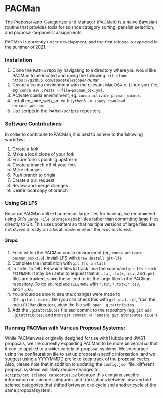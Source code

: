# PACMan
The Proposal Auto-Categorizer and Manager (PACMan) is a Naive Bayesian routine that provides tools for science category sorting, panelist selection, and proposal-to-panelist assignments.

PACMan is currently under development, and the first release is expected in the summer of 2021.

### Installation
1. Clone the `PACMan` repo by navigating to a directory where you would like PACMan to be located and doing the following:
`git clone https://github.com/spacetelescope/PACMan`
2. Create a conda environment with the relevant MacOSX or Linux `yaml` file, eg. `conda env create --file=pacman_osx.yml`.
3. Activate conda environment, eg. `conda activate pacman_macosx`.
4. Install en_core_web_sm with `python3 -m spacy download en_core_web_sm`.
5. Use scripts in the `PACMan/scripts` repository

### Software Contributions
In order to contribute to PACMan, it is best to adhere to the following workflow:
1. Create a fork
2. Make a local clone of your fork
3. Ensure fork is pointing upstream
4. Create a branch off of your fork
5. Make changes
6. Push branch to origin
7. Create a pull request
8. Review and merge changes
9. Delete local copy of branch

### Using Git LFS

Because PACMan utilized numerous large files for training, we recommend using Git's `Large File Storage` capabilities rather than committing large files directly to Git. This uses pointers so that multiple versions of large files are not stored directly on a local machine when the repo is cloned.

##### Steps:
1) From within the PACMan conda environemnt (eg, `conda activate pacman_osx-3.8`), install LFS with `brew install git-lfs`
2) Complete the installation with `git lfs install`
3) In order to tell LFS which files to track, use the command `git lfs track FILENAME`. It may be useful to request that all `.txt`, `.txtx`, `.csv`, and `.pkl` files are tracked, since these tend to be the large files in the PACMan repository. To do so, replace `FILENAME` with `*.txt`, `*.txtx`, `*.csv`, and `*.pkl`.
4) You should be able to see that changes were made to the `.gitattributes` file (you can check this with `git status` or, from the main `PACMan` directory, view the file with `open .gitattributes`.
5) Add the `.gitattributes` file and commit to the repository (eg, `git add .gitattributes`, and then `git commit -m "adding git attributes file"`)

### Running PACMan with Various Proposal Systems:
While PACMan was originally designed for use with Hubble and JWST proposals, we are currently expanding PACMan to be more universal so that it can be applied to a wider variety of proposal systems. We encourage using the configuration file to set up proposal-specific information, and we suggest using a YYYYMMDD prefix to keep track of the proposal cycles. Also, please note that in addition to updating the `config.json` file, different proposal systems will likely require changes to `scripts/get_science_categories.py` because this contains specific information on science categories and translations between new and old science categories that shifted between one cycle and another cycle of the same proposal system. 
